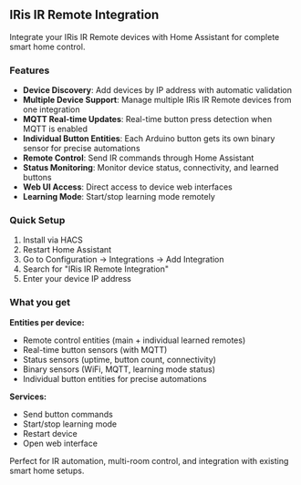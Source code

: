 ## IRis IR Remote Integration

Integrate your IRis IR Remote devices with Home Assistant for complete smart home control.

### Features

- **Device Discovery**: Add devices by IP address with automatic validation
- **Multiple Device Support**: Manage multiple IRis IR Remote devices from one integration
- **MQTT Real-time Updates**: Real-time button press detection when MQTT is enabled
- **Individual Button Entities**: Each Arduino button gets its own binary sensor for precise automations
- **Remote Control**: Send IR commands through Home Assistant
- **Status Monitoring**: Monitor device status, connectivity, and learned buttons
- **Web UI Access**: Direct access to device web interfaces
- **Learning Mode**: Start/stop learning mode remotely

### Quick Setup

1. Install via HACS
2. Restart Home Assistant
3. Go to Configuration → Integrations → Add Integration
4. Search for "IRis IR Remote Integration"
5. Enter your device IP address

### What you get

**Entities per device:**
- Remote control entities (main + individual learned remotes)
- Real-time button sensors (with MQTT)
- Status sensors (uptime, button count, connectivity)
- Binary sensors (WiFi, MQTT, learning mode status)
- Individual button entities for precise automations

**Services:**
- Send button commands
- Start/stop learning mode
- Restart device
- Open web interface

Perfect for IR automation, multi-room control, and integration with existing smart home setups.
